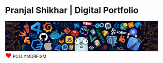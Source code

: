 # Pranjal Shikhar | Digital Portfolio
<img src = "https://github.com/pranjalshikhar/portfolio/blob/main/images/header.png"/>
<span style="font-size: 150%; color: red">&hearts;</span> POLLYMORFISM